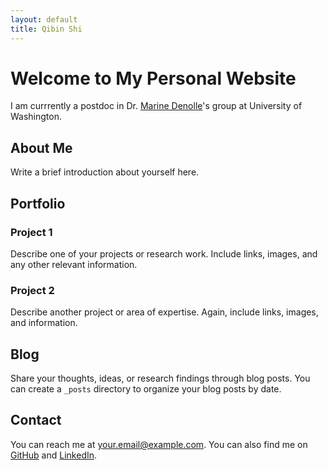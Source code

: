 ```yaml
---
layout: default
title: Qibin Shi
---
```


# Welcome to My Personal Website

I am currrently a postdoc in Dr. [Marine Denolle](https://denolle-lab.github.io/)'s group at University of Washington.

## About Me

Write a brief introduction about yourself here.

## Portfolio

### Project 1

Describe one of your projects or research work. Include links, images, and any other relevant information.

### Project 2

Describe another project or area of expertise. Again, include links, images, and information.

## Blog

Share your thoughts, ideas, or research findings through blog posts. You can create a `_posts` directory to organize your blog posts by date.

## Contact

You can reach me at [your.email@example.com](mailto:your.email@example.com). You can also find me on [GitHub](https://github.com/yourusername) and [LinkedIn](https://www.linkedin.com/in/yourusername).

